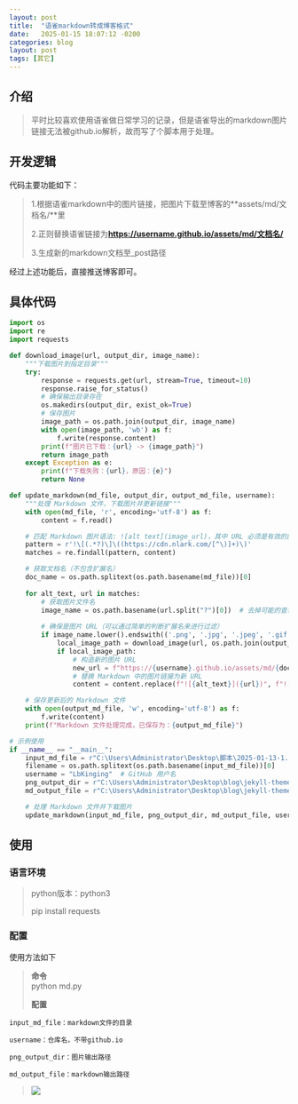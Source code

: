 ```yaml
---
layout: post
title:  "语雀markdown转成博客格式"
date:   2025-01-15 18:07:12 -0200
categories: blog
layout: post
tags: [其它]
---
```

## 介绍
> 平时比较喜欢使用语雀做日常学习的记录，但是语雀导出的markdown图片链接无法被github.io解析，故而写了个脚本用于处理。
>

## 开发逻辑
代码主要功能如下：

> 1.根据语雀markdown中的图片链接，把图片下载至博客的**assets/md/文档名/**里
>
> 2.正则替换语雀链接为**https://username.github.io/assets/md/文档名/**
>
> 3.生成新的markdown文档至_post路径
>

经过上述功能后，直接推送博客即可。

## 具体代码
```python
import os
import re
import requests

def download_image(url, output_dir, image_name):
    """下载图片到指定目录"""
    try:
        response = requests.get(url, stream=True, timeout=10)
        response.raise_for_status()
        # 确保输出目录存在
        os.makedirs(output_dir, exist_ok=True)
        # 保存图片
        image_path = os.path.join(output_dir, image_name)
        with open(image_path, 'wb') as f:
            f.write(response.content)
        print(f"图片已下载：{url} -> {image_path}")
        return image_path
    except Exception as e:
        print(f"下载失败：{url}，原因：{e}")
        return None

def update_markdown(md_file, output_dir, output_md_file, username):
    """处理 Markdown 文件，下载图片并更新链接"""
    with open(md_file, 'r', encoding='utf-8') as f:
        content = f.read()

    # 匹配 Markdown 图片语法: ![alt text](image_url)，其中 URL 必须是有效的图片地址
    pattern = r'!\[(.*?)\]\((https://cdn.nlark.com/[^\)]+)\)'
    matches = re.findall(pattern, content)

    # 获取文档名（不包含扩展名）
    doc_name = os.path.splitext(os.path.basename(md_file))[0]
    
    for alt_text, url in matches:
        # 获取图片文件名
        image_name = os.path.basename(url.split("?")[0])  # 去掉可能的查询参数
        
        # 确保是图片 URL（可以通过简单的判断扩展名来进行过滤）
        if image_name.lower().endswith(('.png', '.jpg', '.jpeg', '.gif', '.bmp', '.svg')):
            local_image_path = download_image(url, os.path.join(output_dir, doc_name), image_name)
            if local_image_path:
                # 构造新的图片 URL
                new_url = f"https://{username}.github.io/assets/md/{doc_name}/{image_name}"
                # 替换 Markdown 中的图片链接为新 URL
                content = content.replace(f"![{alt_text}]({url})", f"![{alt_text}]({new_url})")

    # 保存更新后的 Markdown 文件
    with open(output_md_file, 'w', encoding='utf-8') as f:
        f.write(content)
    print(f"Markdown 文件处理完成，已保存为：{output_md_file}")

# 示例使用
if __name__ == "__main__":
    input_md_file = r"C:\Users\Administrator\Desktop\脚本\2025-01-13-1.md"  # 输入的 Markdown 文件路径
    filename = os.path.splitext(os.path.basename(input_md_file))[0]
    username = "LbKinging"  # GitHub 用户名
    png_output_dir = r"C:\Users\Administrator\Desktop\blog\jekyll-theme-potato-hacker-1.0.5\jekyll-theme-potato-hacker-1.0.5\assets\img\md"  # 图片保存的本地目录
    md_output_file = r"C:\Users\Administrator\Desktop\blog\jekyll-theme-potato-hacker-1.0.5\jekyll-theme-potato-hacker-1.0.5\_posts\\" + filename + ".md"  # 生成的新 Markdown 文件路径

    # 处理 Markdown 文件并下载图片
    update_markdown(input_md_file, png_output_dir, md_output_file, username)


```

## 使用
### 语言环境
> python版本：python3
>
> pip install requests
>

### 配置
使用方法如下

> **命令**  
	python md.py
>
> **配置**
>
 	input_md_file：markdown文件的目录
>
 	username：仓库名，不带github.io
>
 	png_output_dir：图片输出路径
>
 	md_output_file：markdown输出路径
>
> ![](https://LbKinging.github.io/assets/md/2025-01-15-1/1737002293233-e7cff96a-4c37-4275-b316-72f01e0a4338.png)
>

